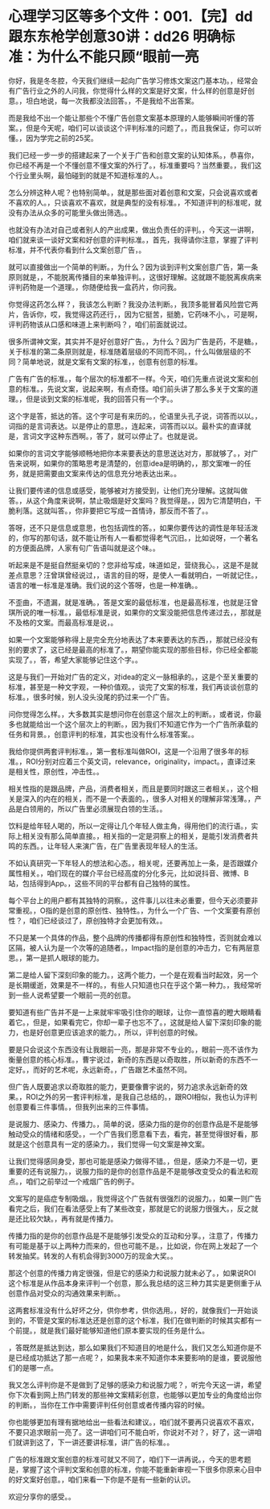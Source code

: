 # 心理学习区等多个文件：001.【完】dd跟东东枪学创意30讲：dd26 明确标准：为什么不能只顾“眼前一亮

你好，我是冬冬腔，今天我们继续一起向广告学习修炼文案这门基本功。，经常会有广告行业之外的人问我，你觉得什么样的文案是好文案，什么样的创意是好创意。，坦白地说，每一次我都没法回答。，不是我给不出答案。

而是我给不出一个能让那些个不懂广告创意文案基本原理的人能够瞬间听懂的答案。，但是今天呢，咱们可以谈谈这个评判标准的问题了。，而且我保证，你可以听懂。，因为学完之前的25奖。

我们已经一步一步的搭建起来了一个关于广告和创意文案的认知体系。，恭喜你，你已经不再是一个不懂创意不懂文案的外行了。，标准重要吗？当然重要。，我们这个行业里头啊，最怕碰到的就是不知道标准的人。。

怎么分辨这种人呢？也特别简单。，就是那些面对着创意和文案，只会说喜欢或者不喜欢的人。，只谈喜欢不喜欢，就是典型的没有标准。，不知道评判的标准呢，就没有办法从众多的可能里头做出筛选。。

也就没有办法对自己或者别人的产出成果，做出负责任的评判。，今天这一讲啊，咱们就来谈一谈好文案和好创意的评判标准。，首先，我得请你注意，掌握了评判标准，并不代表你看到什么文案创意广告，。

就可以直接做出一个简单的判断。，为什么？因为谈到评判文案创意广告，第一条原则就是，，不能脱离传播目的来单独评判。，这很好理解。这就跟不能脱离疾病来评判药物是一个道理。，你随便给我一盒药片，你问我。

你觉得这药怎么样？，我该怎么判断？我没办法判断。，我顶多能冒着风险尝它两片，告诉你，哎，我觉得这药还行，，因为它挺苦，挺脆，它药味不小。，可是啊，评判药物该从口感和味道上来判断吗？，咱们前面就说过。

很多所谓神文案，其实并不是好创意好广告。，为什么？因为广告是药，不是糖。，关于标准的第二条原则就是，标准随着层级的不同而不同。，什么叫做层级的不同？简单地说，就是文案有文案的标准，，创意有创意的标准。

广告有广告的标准。，每个层次的标准都不一样。今天，咱们先重点说说文案和创意的标准。，先说文案，说起来啊，有点奇怪。咱们前头讲了那么多关于文案的道理。，但是谈到文案的标准呢，我的回答只有一个字。。

这个字是答，抵达的答。这个字可是有来历的。，伦语里头孔子说，词答而以以。，词指的是言词表达。以是停止的意思。，连起来，词答而以以。最朴实的直译就是，言词文字这种东西啊。，答了，就可以停止了。也就是说。

如果你的言词文字能够顺畅地把你本来要表达的意思送达对方，那就够了。，对广告来说啊，如果你的策略思考是清楚的，创意idea是明确的，，那文案唯一的任务，就是把需要由文案来传达的信息充分地表达出来。。

让我们要传递的信息或感受，能够被对方接受到，让他们充分理解。这就叫做答。，从这个角度来说啊，禁止吸烟是好文案吗？我觉得是。，因为它清楚明白，干脆利落。这就叫答。，你非要把它写成一首情诗，那反而不答了。。

答呀，还不只是信息或意思，也包括调性的答。，如果你要传达的调性是年轻活泼的，你写的那句话，就不能让所有人一看都觉得老气沉旧。，比如说呀，一个著名的方便面品牌，人家有句广告语叫就是这个味。。

听起来是不是挺自然挺亲切的？您非给写成，味道如足，营绕我心。，这是不是就差点意思？汪曾琪曾经说过，，语言的目的呀，是使人一看就明白，一听就记住。，语言的唯一标准是准确。我们说的这个答呀，也是一种准确。。

不歪曲，不遗漏，就是准确。，答是文案的最低标准，也是最高标准，也就是汪曾琪所说的唯一标准。，最低标准是说，如果你的文案没能把信息传递过去，，那就是不及格的文案。而最高标准是说，。

如果一个文案能够称得上是完全充分地表达了本来要表达的东西，，那就已经没有别的要求了，这已经是最高的标准了。，期望你能实现的那些目标，你已经全都能实现了。，答，希望大家能够记住这个字。。

这是与我们一开始对广告的定义，对idea的定义一脉相承的。，这是个至关重要的标准，甚至是一种文字观，一种价值观。，谈完了文案的标准，我们再谈谈创意的标准。，很多时候，别人没头没尾的扔过来一个广告。

问你觉得怎么样。，大多数其实是想问你在创意这个层次上的判断。，或者说，你最多也就能给出一个这个层次上的判断。，因为我们不知道它作为一个广告所承载的任务和背景。，创意评判的标准，其实也没有什么标准答案。。

我给你提供两套评判标准。，第一套标准叫做ROI，这是一个沿用了很多年的标准。，ROI分别对应着三个英文词，relevance，originality，impact。，直译过来是相关性，原创性，冲击性。。

相关性指的是跟品牌，产品，消费者相关，而且是要同时跟这三者相关。，这个相关是深入的内在的相关，而不是一个表面的。，很多人对相关的理解非常浅薄。，产品是白领用的，所以广告里必须展现白领的生活。。

饮料是给年轻人喝的，所以一定得让几个年轻人做主角，得用他们的流行语。，实际上相关没有那么简单直接。，相关指的一定是洞察上的相关，是能引发消费者共鸣的东西。，让年轻人来演广告，在广告里表现年轻人的生活。

不如认真研究一下年轻人的想法和心态。，相关呢，还要再加上一条，是否跟媒介属性相关。，咱们现在的媒介平台已经高度的分化多元，比如说抖音、微博、B站，包括得到App。，这些不同的平台都有自己独特的属性。

每个平台上的用户都有其独特的洞察。，这件事儿以往未必重要，但今天必须要非常重视。，O指的是创意的原创性、独特性。，为什么一个广告、一个文案要有原创性？，咱们已经谈过了，原创独特才会更加有效。。

不只是某一个具体的作品，整个品牌的传播都得有原创性和独特性，否则就会难以区隔，被人认为是一个次等的追随者。，Impact指的是创意的冲击力，它有两层意思。，第一是抓人眼球的能力。

第二是给人留下深刻印象的能力。，这两个能力，一个是在观看当时起效，另一个是长期缓逝，效果是不一样的。，有些人只知道也只在乎这个第一种力。，我经常听到一些人说希望要一个眼前一亮的创意。

要知道有些广告并不是一上来就牢牢吸引住你的眼球，让你一直惊喜的瞪大眼睛看着它。，但是，如果看完它，你却一辈子也忘不了。，这就是给人留下深刻印象的能力，也是好创意更应该追求的能力。，所以，评判创意的时候。

要是只会说这个东西没有让我眼前一亮，那是非常不专业的。，眼前一亮不该作为衡量创意的核心标准。，曹宇说过，新奇的东西是以奇取胜，所以新奇的东西不一定好。，而好的艺术呢，永远新奇。，广告跟艺术虽然不同。

但广告人既要追求以奇取胜的能力，更要像曹宇说的，努力追求永远新奇的效果。，ROI之外的另一套评判标准，是我自己总结的。，跟ROI相似，我也认为评判创意要看三件事情。，但我列出来的三件事情。

是说服力、感染力、传播力。，简单的说，感染力指的是你的创意作品是不是能够触动受众的情绪和感受。，一个广告我们愿意看下去，看完，甚至觉得很好看，那就是这个创意具有一定的感染力。，我们觉得一句文案是神文案。

让我们觉得感同身受，那也可能是感染力做得不错。，但是，感染力不是一切，更重要的还有说服力。，说服力指的是你的创意作品是不是能够改变受众的看法和观点。，咱们之前举过一个戒烟广告的例子。

文案写的是癌症专制吸烟。，我觉得这个广告就有很强烈的说服力。，如果一则广告看完之后，我们在看法感受上有了某些改变，那就是它的说服力很强大。，反之就是还比较欠缺。，再有就是传播力。

传播力指的是你的创意作品是不是能够引发受众的互动和分享。，注意了，传播力有可能是基于以上两种力而来的，但也可能不是。，比如说，你在网上发起了一个转发抽奖。转发的人有机会得到3000万的现金大奖。。

那这个创意的传播力肯定很强，但是它的感染力和说服力就未必了。，如果说ROI这个标准是从作品本身来评判一个创意，那么我总结的这三种力其实是更侧重于从创意作品对受众的沟通效果来判断。。

这两套标准没有什么好坏之分，供你参考，供你选用。，好的，就像我们一开始谈到的，不管是文案的标准达还是创意的这个标准，我们在做判断的时候其实都有一个前提。，就是我们最好能够知道他们原本要实现的任务是什么。

，答既然是抵达到达，那么如果我们不知道目的地是什么，我们又怎么知道你是不是已经成功抵达了那一点呢？，如果我本来不知道你本来要影响的是谁，要说服他们的是哪一点。

我又怎么评判你是不是做到了足够的感染力和说服力呢？，听完今天这一讲，希望你下次看到网上热门转发的那些神文案精彩创意，也能够以更加专业的角度给出你的判断。，当你在工作中需要评判任何创意或者传播内容的时候。

你也能够更加有理有据地给出一些看法和建议。，咱们就不要再只说喜欢不喜欢，不要只追求眼前一亮了。这一讲咱们可不能白听，你说对不对？，好了，这一讲咱们就讲到这了，下一讲还要讲标准，讲广告的标准。。

广告的标准跟文案创意的标准可就又不同了，咱们下一讲再说。，今天的思考题是，掌握了这个评判文案和创意的标准，你能不能重新审视一下很多你原来心目中的好文案好创意。，咱们来看一下你是不是有一些新的认识。

欢迎分享你的感受。。